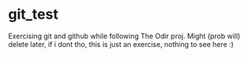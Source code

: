 # git_test
Exercising git and github while following The Odir proj.
Might (prob will) delete later, if i dont tho, this is just an exercise, nothing to see here :)
